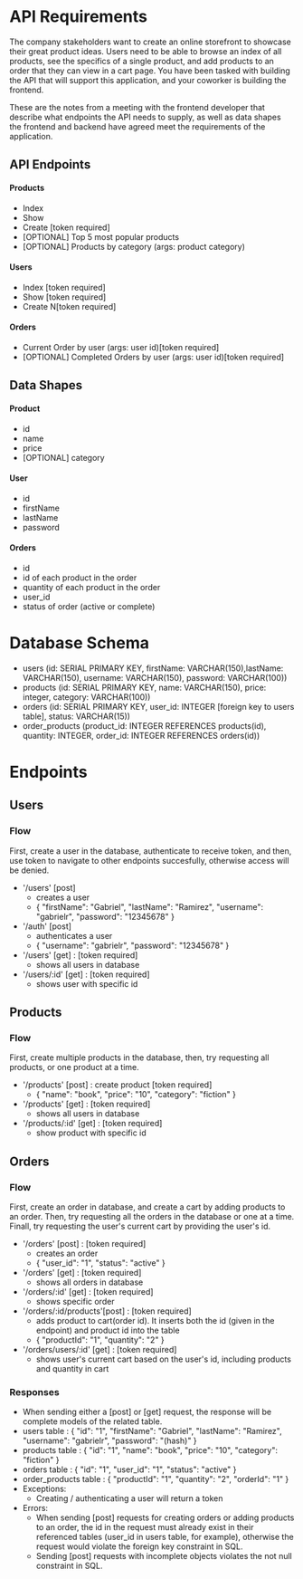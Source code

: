 # API Requirements
The company stakeholders want to create an online storefront to showcase their great product ideas. Users need to be able to browse an index of all products, see the specifics of a single product, and add products to an order that they can view in a cart page. You have been tasked with building the API that will support this application, and your coworker is building the frontend.

These are the notes from a meeting with the frontend developer that describe what endpoints the API needs to supply, as well as data shapes the frontend and backend have agreed meet the requirements of the application. 

## API Endpoints
#### Products
- Index 
- Show
- Create [token required]
- [OPTIONAL] Top 5 most popular products 
- [OPTIONAL] Products by category (args: product category)

#### Users
- Index [token required]
- Show [token required]
- Create N[token required]

#### Orders
- Current Order by user (args: user id)[token required]
- [OPTIONAL] Completed Orders by user (args: user id)[token required]

## Data Shapes
#### Product
-  id
- name
- price
- [OPTIONAL] category

#### User
- id
- firstName
- lastName
- password

#### Orders
- id
- id of each product in the order
- quantity of each product in the order
- user_id
- status of order (active or complete)


# Database Schema

- users (id: SERIAL PRIMARY KEY, firstName: VARCHAR(150),lastName: VARCHAR(150), username: VARCHAR(150), password: VARCHAR(100))
- products (id: SERIAL PRIMARY KEY, name: VARCHAR(150), price: integer, category: VARCHAR(100))
- orders (id: SERIAL PRIMARY KEY, user_id: INTEGER [foreign key to users table], status: VARCHAR(15))
- order_products (product_id: INTEGER REFERENCES products(id), quantity: INTEGER, order_id: INTEGER REFERENCES orders(id))

# Endpoints

## Users
### Flow 
First, create a user in the database, authenticate to receive token, and then, use token to navigate to other endpoints succesfully, otherwise access will be denied.

- '/users' [post]
    - creates a user
    - { "firstName": "Gabriel", "lastName": "Ramirez", "username": "gabrielr", "password": "12345678" }
- '/auth' [post]
    - authenticates a user
    - { "username": "gabrielr", "password": "12345678" }
- '/users' [get] : [token required]
    - shows all users in database
- '/users/:id' [get] : [token required]
    - shows user with specific id 

## Products
### Flow 
First, create multiple products in the database, then, try requesting all products, or one product at a time.

- '/products' [post] : create product [token required]
    - { "name": "book", "price": "10", "category": "fiction" }
- '/products' [get] : [token required]
    - shows all users in database
- '/products/:id' [get] : [token required]
    - show product with specific id

## Orders
### Flow 
First, create an order in database, and create a cart by adding products to an order. Then, try requesting all the orders in the database or one at a time. Finall, try requesting the user's current cart by providing the user's id.

- '/orders' [post] : [token required]
    - creates an order
    - { "user_id": "1", "status": "active" }
- '/orders' [get] : [token required]
    - shows all orders in database
- '/orders/:id' [get] : [token required]
    - shows specific order
- '/orders/:id/products'[post] : [token required]
    - adds product to cart(order id). It inserts both the id (given in the endpoint) and product id into the table
    - { "productId": "1", "quantity": "2" }
- '/orders/users/:id' [get] : [token required]
    - shows user's current cart based on the user's id, including products and quantity in cart

### Responses
- When sending either a [post] or [get] request, the response will be complete models of the related table.
- users table : { "id": "1", "firstName": "Gabriel", "lastName": "Ramirez", "username": "gabrielr", "password": "(hash)" }
- products table : { "id": "1", "name": "book", "price": "10", "category": "fiction" }
- orders table : { "id": "1", "user_id": "1", "status": "active" }
- order_products table : { "productId": "1", "quantity": "2", "orderId": "1" }
- Exceptions:
    - Creating / authenticating a user will return a token
- Errors:
    - When sending [post] requests for creating orders or adding products to an order, the id in the request must already exist in their referenced tables (user_id in users table, for example), otherwise the request would violate the foreign key constraint in SQL.
    - Sending [post] requests with incomplete objects violates the not null constraint in SQL.

